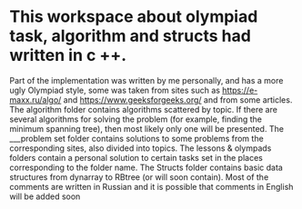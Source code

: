 # This workspace about olympiad task, algorithm and structs had written in c ++.
Part of the implementation was written by me personally, and has a more ugly Olympiad style, some was taken from sites such as https://e-maxx.ru/algo/ and https://www.geeksforgeeks.org/ and from some articles.
The algorithm folder contains algorithms scattered by topic. If there are several algorithms for solving the problem (for example, finding the minimum spanning tree), then most likely only one will be presented. The ___problem set folder contains solutions to some problems from the corresponding sites, also divided into topics. The lessons & olympads folders contain a personal solution to certain tasks set in the places corresponding to the folder name. The Structs folder contains basic data structures from dynarray to RBtree (or will soon contain). Most of the comments are written in Russian and it is possible that comments in English will be added soon
